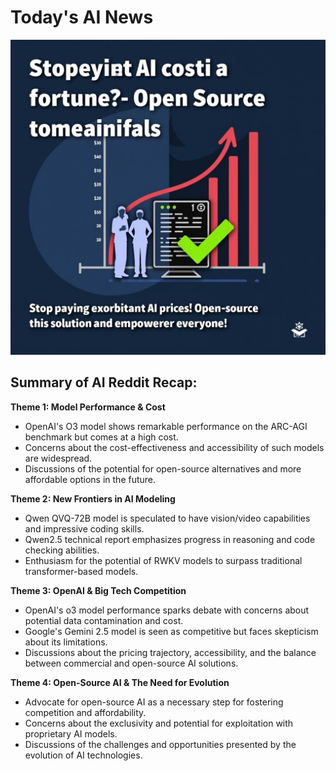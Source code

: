 
# Today's AI News

![Todays Image](pictures/20241223_101349.png)

## Summary of AI Reddit Recap:

**Theme 1: Model Performance & Cost**

- OpenAI's O3 model shows remarkable performance on the ARC-AGI benchmark but comes at a high cost.
- Concerns about the cost-effectiveness and accessibility of such models are widespread.
- Discussions of the potential for open-source alternatives and more affordable options in the future.


**Theme 2: New Frontiers in AI Modeling**

- Qwen QVQ-72B model is speculated to have vision/video capabilities and impressive coding skills.
- Qwen2.5 technical report emphasizes progress in reasoning and code checking abilities.
- Enthusiasm for the potential of RWKV models to surpass traditional transformer-based models.


**Theme 3: OpenAI & Big Tech Competition**

- OpenAI's o3 model performance sparks debate with concerns about potential data contamination and cost.
- Google's Gemini 2.5 model is seen as competitive but faces skepticism about its limitations.
- Discussions about the pricing trajectory, accessibility, and the balance between commercial and open-source AI solutions.


**Theme 4: Open-Source AI & The Need for Evolution**

- Advocate for open-source AI as a necessary step for fostering competition and affordability.
- Concerns about the exclusivity and potential for exploitation with proprietary AI models.
- Discussions of the challenges and opportunities presented by the evolution of AI technologies.

